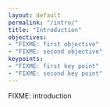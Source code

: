 ```yaml
---
layout: default
permalink: "/intro/"
title: "Introduction"
objectives:
- "FIXME: first objective"
- "FIXME: second objective"
keypoints:
- "FIXME: first key point"
- "FIXME: second key point"
---
```


FIXME: introduction

